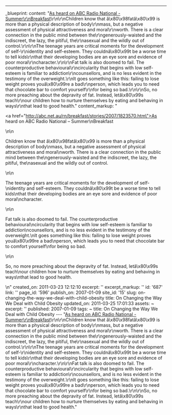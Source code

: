 ---
_blueprint:
  content: "[As heard on ABC Radio National - Summer\r\nBreakfast](http://abc.net.au/rn/breakfast/stories/2007/1823570.htm)\r\n\r\nChildren
    know that â\x80\x98fatâ\x80\x99 is more than a physical description of body\r\nmass,
    but a negative assessment of physical attractiveness and moral\r\nworth. There
    is a clear connection in the public mind between the\r\ngenerously-waisted and
    the indiscreet, the lazy, the pitiful, the\r\nasexual and the wildly out of control.\r\n\r\nThe
    teenage years are critical moments for the development of self-\r\nidentity and
    self-esteem. They couldnâ\x80\x99t be a worse time to tell kids\r\nthat their
    developing bodies are an eye sore and evidence of poor moral\r\ncharacter.\r\n\r\nFat
    talk is also doomed to fail. The counterproductive behavioural\r\ncircularity
    that begins with low self-esteem is familiar to addiction\r\ncounsellors, and
    is no less evident in the testimony of the overweight.\r\nIt goes something like
    this: failing to lose weight proves youâ\x80\x99re a bad\r\nperson, which leads
    you to need that chocolate bar to comfort yourself\r\nfor being so bad.\r\n\r\nSo,
    no more preaching about the depravity of fat. Instead, letâ\x80\x99s teach\r\nour
    children how to nurture themselves by eating and behaving in ways\r\nthat lead
    to good health."
  content_markup: "<p><a href=\"http://abc.net.au/rn/breakfast/stories/2007/1823570.htm\">As
    heard on ABC Radio National &ndash; Summer\nBreakfast</a></p>\n\n<p>Children know
    that â\x80\x98fatâ\x80\x99 is more than a physical description of body\nmass,
    but a negative assessment of physical attractiveness and moral\nworth. There is
    a clear connection in the public mind between the\ngenerously-waisted and the
    indiscreet, the lazy, the pitiful, the\nasexual and the wildly out of control.</p>\n\n<p>The
    teenage years are critical moments for the development of self-\nidentity and
    self-esteem. They couldnâ\x80\x99t be a worse time to tell kids\nthat their developing
    bodies are an eye sore and evidence of poor moral\ncharacter.</p>\n\n<p>Fat talk
    is also doomed to fail. The counterproductive behavioural\ncircularity that begins
    with low self-esteem is familiar to addiction\ncounsellors, and is no less evident
    in the testimony of the overweight.\nIt goes something like this: failing to lose
    weight proves youâ\x80\x99re a bad\nperson, which leads you to need that chocolate
    bar to comfort yourself\nfor being so bad.</p>\n\n<p>So, no more preaching about
    the depravity of fat. Instead, letâ\x80\x99s teach\nour children how to nurture
    themselves by eating and behaving in ways\nthat lead to good health.</p>\n"
  created_on: 2011-03-23 12:12:10
  excerpt: ''
  excerpt_markup: ''
  id: '687'
  link: ''
  page_id: '596'
  publish_on: 2007-01-09
  site_id: '15'
  slug: on-changing-the-way-we-deal-with-child-obesity
  title: On Changing the Way We Deal with Child Obesity
  updated_on: 2011-03-25 17:01:33
assets: ~
excerpt: ''
published: 2007-01-09
tags: ~
title: On Changing the Way We Deal with Child Obesity
--- "[As heard on ABC Radio National - Summer\r\nBreakfast](http://abc.net.au/rn/breakfast/stories/2007/1823570.htm)\r\n\r\nChildren
  know that â\x80\x98fatâ\x80\x99 is more than a physical description of body\r\nmass,
  but a negative assessment of physical attractiveness and moral\r\nworth. There is
  a clear connection in the public mind between the\r\ngenerously-waisted and the
  indiscreet, the lazy, the pitiful, the\r\nasexual and the wildly out of control.\r\n\r\nThe
  teenage years are critical moments for the development of self-\r\nidentity and
  self-esteem. They couldnâ\x80\x99t be a worse time to tell kids\r\nthat their developing
  bodies are an eye sore and evidence of poor moral\r\ncharacter.\r\n\r\nFat talk
  is also doomed to fail. The counterproductive behavioural\r\ncircularity that begins
  with low self-esteem is familiar to addiction\r\ncounsellors, and is no less evident
  in the testimony of the overweight.\r\nIt goes something like this: failing to lose
  weight proves youâ\x80\x99re a bad\r\nperson, which leads you to need that chocolate
  bar to comfort yourself\r\nfor being so bad.\r\n\r\nSo, no more preaching about
  the depravity of fat. Instead, letâ\x80\x99s teach\r\nour children how to nurture
  themselves by eating and behaving in ways\r\nthat lead to good health."
